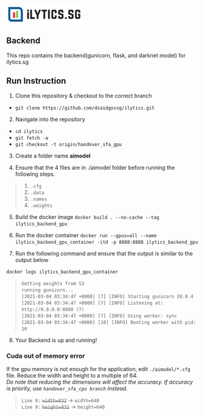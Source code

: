 <img src="logo.png" width="200">

## Backend

This repo contains the backend(gunicorn, flask, and darknet model) for ilytics.sg 


## Run Instruction


1. Clone this repository & checkout to the correct branch

 - `git clone https://github.com/dsaidgovsg/ilytics.git`

2. Navigate into the repository

 - `cd ilytics`
 - `git fetch -a`
 - `git checkout -t origin/handover_sfa_gpu`

3. Create a folder name **aimodel**

4. Ensure that the 4 files are in ./aimodel folder before running the following steps.

> 1. `.cfg`
> 2. `.data` 
> 3. `.names`
> 4. `.weights`

5. Build the docker image
 `docker build . --no-cache --tag ilytics_backend_gpu`

6. Run the docker container
 `docker run --gpus=all --name ilytics_backend_gpu_container -itd -p 8888:8888 ilytics_backend_gpu`

7. Run the following command and ensure that the output is similar to the output below
```
docker logs ilytics_backend_gpu_container
```
> `Getting weights from S3`  
> `running gunicorn...`  
> `[2021-03-04 03:34:47 +0000] [7] [INFO] Starting gunicorn 20.0.4`  
> `[2021-03-04 03:34:47 +0000] [7] [INFO] Listening at: http://0.0.0.0:8888 (7)`  
> `[2021-03-04 03:34:47 +0000] [7] [INFO] Using worker: sync`  
> `[2021-03-04 03:34:47 +0000] [10] [INFO] Booting worker with pid: 10`  

8. Your Backend is up and running!

### Cuda out of memory error
If the gpu memory is not enough for the application, edit `./aimodel/*.cfg` file. Reduce the width and height to a multiple of 64.  
*Do note that reducing the dimensions will affect the accuracy. If accuracy is priority, use `handover_sfa_cpu branch` instead.*
> `Line 8:` ~~`width=832`~~ -> `width=640`  
> `Line 9:` ~~`height=832`~~ -> `height=640` 


